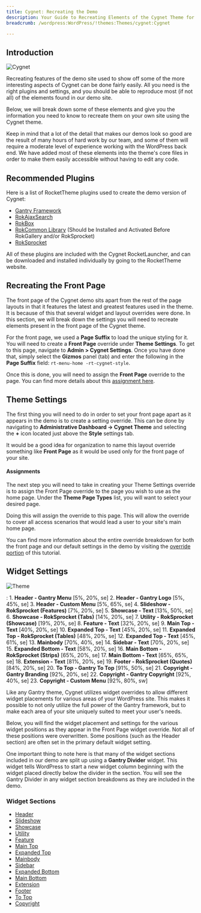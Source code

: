 ```yaml
---
title: Cygnet: Recreating the Demo
description: Your Guide to Recreating Elements of the Cygnet Theme for WordPress
breadcrumb: /wordpress:WordPress/!themes:Themes/cygnet:Cygnet

---
```


Introduction
-----

![Cygnet](assets/cygnet.jpeg)

Recreating features of the demo site used to show off some of the more interesting aspects of Cygnet can be done fairly easily. All you need is the right plugins and settings, and you should be able to reproduce most (if not all) of the elements found in our demo site.

Below, we will break down some of these elements and give you the information you need to know to recreate them on your own site using the Cygnet theme.

Keep in mind that a lot of the detail that makes our demos look so good are the result of many hours of hard work by our team, and some of them will require a moderate level of experience working with the WordPress back end. We have added most of these elements into the theme's core files in order to make them easily accessible without having to edit any code.

Recommended Plugins
-----

Here is a list of RocketTheme plugins used to create the demo version of Cygnet:

* [Gantry Framework](http://gantry.org/downloads)
* [RokAjaxSearch](http://www.rockettheme.com/wordpress/plugins/rokajaxsearch)
* [RokBox](http://www.rockettheme.com/wordpress/plugins/rokbox)
* [RokCommon Library](http://www.rockettheme.com/wordpress/plugins/rokutilities) (Should be Installed and Activated Before RokGallery and/or RokSprocket)
* [RokSprocket](../../plugins/roksprocket/)

All of these plugins are included with the Cygnet RocketLauncher, and can be downloaded and installed individually by going to the RocketTheme website.

Recreating the Front Page
-----

The front page of the Cygnet demo sits apart from the rest of the page layouts in that it features the latest and greatest features used in the theme. It is because of this that several widget and layout overrides were done. In this section, we will break down the settings you will need to recreate elements present in the front page of the Cygnet theme.

For the front page, we used a **Page Suffix** to load the unique styling for it. You will need to create a **Front Page** override under **Theme Settings**. To get to this page, navigate to **Admin > Cygnet Settings**. Once you have done that, simply select the **Gizmos** panel (tab) and enter the following in the **Page Suffix** field: `rt-menu-home -rt-cygnet-style`. 

Once this is done, you will need to assign the **Front Page** override to the page. You can find more details about this [assignment here](demo_override.md#assignments).

Theme Settings
-----

The first thing you will need to do in order to set your front page apart as it appears in the demo is to create a setting override. This can be done by navigating to **Administrative Dashboard -> Cygnet Theme** and selecting the **+** icon located just above the **Style** settings tab.

It would be a good idea for organization to name this layout override something like **Front Page** as it would be used only for the front page of your site.

#### Assignments

The next step you will need to take in creating your Theme Settings override is to assign the Front Page override to the page you wish to use as the home page. Under the **Theme Page Types** list, you will want to select your desired page.

Doing this will assign the override to this page. This will allow the override to cover all access scenarios that would lead a user to your site's main home page.

You can find more information about the entire override breakdown for both the front page and our default settings in the demo by visiting the [override portion](demo_override.md) of this tutorial.

Widget Settings
-----

![Theme](assets/cygnet2.jpeg)

:   1. **Header - Gantry Menu** [5%, 20%, se]
    2. **Header - Gantry Logo** [5%, 45%, se]
    3. **Header - Custom Menu** [5%, 65%, se]
    4. **Slideshow - RokSprocket (Features)** [7%, 20%, se]
    5. **Showcase - Text** [13%, 50%, se]
    6. **Showcase - RokSprocket (Tabs)** [14%, 20%, se]
    7. **Utility - RokSprocket (Showcase)** [19%, 20%, se]
    8. **Feature - Text** [32%, 20%, se]
    9. **Main Top - Text** [40%, 20%, se]
    10. **Expanded Top - Text** [45%, 20%, se]
    11. **Expanded Top - RokSprocket (Tables)** [48%, 20%, se]
    12. **Expanded Top - Text** [45%, 61%, se]
    13. **Mainbody** [70%, 40%, se]
    14. **Sidebar - Text** [70%, 20%, se]
    15. **Expanded Bottom - Text** [58%, 20%, se]
    16. **Main Bottom - RokSprocket (Strips)** [65%, 20%, se]
    17. **Main Bottom - Text** [65%, 65%, se]
    18. **Extension - Text** [81%, 20%, se]
    19. **Footer - RokSprocket (Quotes)** [84%, 20%, se]
    20. **To Top - Gantry To Top** [91%, 50%, se]
    21. **Copyright - Gantry Branding** [92%, 20%, se]
    22. **Copyright - Gantry Copyright** [92%, 40%, se]
    23. **Copyright - Custom Menu** [92%, 80%, sw]

Like any Gantry theme, Cygnet utilizes widget overrides to allow different widget placements for various areas of your WordPress site. This makes it possible to not only utilize the full power of the Gantry framework, but to make each area of your site uniquely suited to meet your user's needs.

Below, you will find the widget placement and settings for the various widget positions as they appear in the Front Page widget override. Not all of these positions were overwritten. Some positions (such as the Header section) are often set in the primary default widget setting.

One important thing to note here is that many of the widget sections included in our demo are split up using a **Gantry Divider** widget. This widget tells WordPress to start a new widget column beginning with the widget placed directly below the divider in the section. You will see the Gantry Divider in any widget section breakdowns as they are included in the demo.

### Widget Sections

* [Header](demo_header.md)
* [Slideshow](demo_slideshow.md)
* [Showcase](demo_showcase.md)
* [Utility](demo_utility.md)
* [Feature](demo_feature.md)
* [Main Top](demo_maintop.md)
* [Expanded Top](demo_expandedtop.md)
* [Mainbody](demo_post.md)
* [Sidebar](demo_sidebar.md)
* [Expanded Bottom](demo_expandedbottom.md)
* [Main Bottom](demo_mainbottom.md)
* [Extension](demo_extension.md)
* [Footer](demo_footer.md)
* [To Top](demo_totop.md)
* [Copyright](demo_copyright.md)
